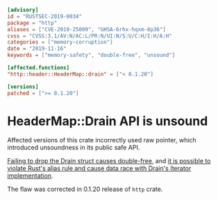 ```toml
[advisory]
id = "RUSTSEC-2019-0034"
package = "http"
aliases = ["CVE-2019-25009", "GHSA-6rhx-hqxm-8p36"]
cvss = "CVSS:3.1/AV:N/AC:L/PR:N/UI:N/S:U/C:H/I:H/A:H"
categories = ["memory-corruption"]
date = "2019-11-16"
keywords = ["memory-safety", "double-free", "unsound"]

[affected.functions]
"http::header::HeaderMap::drain" = ["< 0.1.20"]

[versions]
patched = [">= 0.1.20"]
```

# HeaderMap::Drain API is unsound

Affected versions of this crate incorrectly used raw pointer,
which introduced unsoundness in its public safe API.

[Failing to drop the Drain struct causes double-free](https://github.com/hyperium/http/issues/354),
and [it is possible to violate Rust's alias rule and cause data race with Drain's Iterator implementation](https://github.com/hyperium/http/issues/355).

The flaw was corrected in 0.1.20 release of `http` crate.
